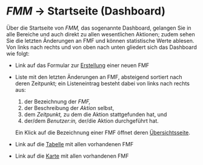 # *FMM* → Startseite (Dashboard)

Über die Startseite von *FMM,* das sogenannte Dashboard, gelangen Sie in alle Bereiche und auch
direkt zu allen wesentlichen Aktionen; zudem sehen Sie die letzten Änderungen an FMF und können
statistische Werte ablesen. Von links nach rechts und von oben nach unten gliedert sich
das Dashboard wie folgt:

- Link auf das Formular zur [Erstellung](fmf-add.md) einer neuen FMF
- Liste mit den letzten Änderungen an FMF, absteigend sortiert nach deren Zeitpunkt;
  ein Listeneintrag besteht dabei von links nach rechts aus:

  1. der Bezeichnung der *FMF,*
  2. der Beschreibung der *Aktion* selbst,
  3. dem *Zeitpunkt,* zu dem die Aktion stattgefunden hat, und
  4. der/dem *Benutzer:in,* der/die Aktion durchgeführt hat.

  Ein Klick auf die Bezeichnung einer FMF öffnet deren [Übersichtsseite](fmf.md).
- Link auf die [Tabelle](table.md) mit allen vorhandenen FMF
- Link auf die [Karte](map.md) mit allen vorhandenen FMF
